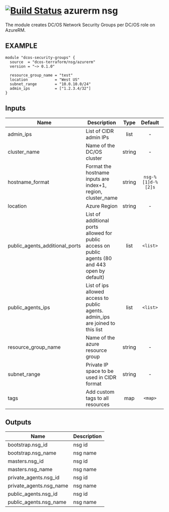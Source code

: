 [![Build Status](https://jenkins-terraform.mesosphere.com/service/dcos-terraform-jenkins/job/dcos-terraform/job/terraform-azurerm-nsg/job/master/badge/icon)](https://jenkins-terraform.mesosphere.com/service/dcos-terraform-jenkins/job/dcos-terraform/job/terraform-azurerm-nsg/job/master/)
azurerm nsg
===========
The module creates DC/OS Network Security Groups per DC/OS role on AzureRM.

EXAMPLE
-------

```hcl
module "dcos-security-groups" {
  source  = "dcos-terraform/nsg/azurerm"
  version = "~> 0.1.0"

  resource_group_name = "test"
  location            = "West US"
  subnet_range        = "10.0.10.0/24"
  admin_ips           = ["1.2.3.4/32"]
}
```


## Inputs

| Name | Description | Type | Default | Required |
|------|-------------|:----:|:-----:|:-----:|
| admin_ips | List of CIDR admin IPs | list | - | yes |
| cluster_name | Name of the DC/OS cluster | string | - | yes |
| hostname_format | Format the hostname inputs are index+1, region, cluster_name | string | `nsg-%[1]d-%[2]s` | no |
| location | Azure Region | string | - | yes |
| public_agents_additional_ports | List of additional ports allowed for public access on public agents (80 and 443 open by default) | list | `<list>` | no |
| public_agents_ips | List of ips allowed access to public agents. admin_ips are joined to this list | list | `<list>` | no |
| resource_group_name | Name of the azure resource group | string | - | yes |
| subnet_range | Private IP space to be used in CIDR format | string | - | yes |
| tags | Add custom tags to all resources | map | `<map>` | no |

## Outputs

| Name | Description |
|------|-------------|
| bootstrap.nsg_id | nsg id |
| bootstrap.nsg_name | nsg name |
| masters.nsg_id | nsg id |
| masters.nsg_name | nsg name |
| private_agents.nsg_id | nsg id |
| private_agents.nsg_name | nsg name |
| public_agents.nsg_id | nsg id |
| public_agents.nsg_name | nsg name |

